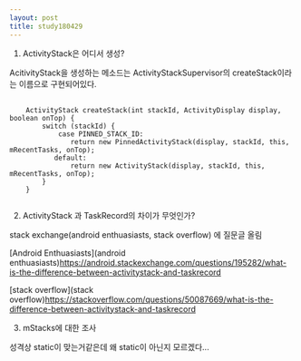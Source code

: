 ```yaml
---
layout: post
title: study180429
---
```



1. ActivityStack은 어디서 생성?

AcitivityStack을 생성하는 메소드는 ActivityStackSupervisor의 createStack이라는 이름으로 구현되어있다. 

<pre>
    <code>
    ActivityStack createStack(int stackId, ActivityDisplay display, boolean onTop) { 
        switch (stackId) { 
            case PINNED_STACK_ID: 
               return new PinnedActivityStack(display, stackId, this, mRecentTasks, onTop); 
           default: 
               return new ActivityStack(display, stackId, this, mRecentTasks, onTop); 
        } 
    }
    </code>
</pre>
2. ActivityStack 과 TaskRecord의 차이가 무엇인가?

stack exchange(android enthuasiasts, stack overflow) 에 질문글 올림

[Android Enthuasiasts](android enthuasiasts)https://android.stackexchange.com/questions/195282/what-is-the-difference-between-activitystack-and-taskrecord

[stack overflow](stack overflow)https://stackoverflow.com/questions/50087669/what-is-the-difference-between-activitystack-and-taskrecord

3. mStacks에 대한 조사

성격상 static이 맞는거같은데 왜 static이 아닌지 모르겠다...
